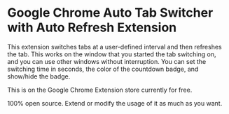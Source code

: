 # Google Chrome Auto Tab Switcher with Auto Refresh Extension

This extension switches tabs at a user-defined interval and then refreshes the tab. This works on the window that you started the tab switching on, and you can use other windows without interruption. You can set the switching time in seconds, the color of the countdown badge, and show/hide the badge.

This is on the Google Chrome Extension store currently for free.

100% open source. Extend or modify the usage of it as much as you want.
